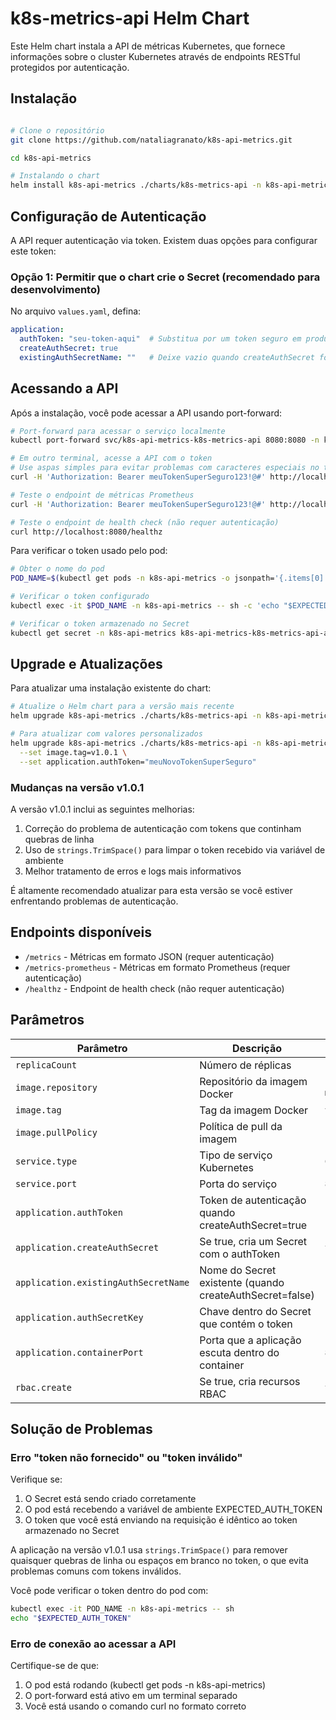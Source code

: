 # k8s-metrics-api Helm Chart

Este Helm chart instala a API de métricas Kubernetes, que fornece informações sobre o cluster Kubernetes através de endpoints RESTful protegidos por autenticação.

## Instalação

```bash

# Clone o repositório
git clone https://github.com/nataliagranato/k8s-api-metrics.git

cd k8s-api-metrics

# Instalando o chart
helm install k8s-api-metrics ./charts/k8s-metrics-api -n k8s-api-metrics --create-namespace
```

## Configuração de Autenticação

A API requer autenticação via token. Existem duas opções para configurar este token:

### Opção 1: Permitir que o chart crie o Secret (recomendado para desenvolvimento)

No arquivo `values.yaml`, defina:
```yaml
application:
  authToken: "seu-token-aqui"  # Substitua por um token seguro em produção
  createAuthSecret: true
  existingAuthSecretName: ""   # Deixe vazio quando createAuthSecret for true
```

## Acessando a API

Após a instalação, você pode acessar a API usando port-forward:

```bash
# Port-forward para acessar o serviço localmente
kubectl port-forward svc/k8s-api-metrics-k8s-metrics-api 8080:8080 -n k8s-api-metrics

# Em outro terminal, acesse a API com o token
# Use aspas simples para evitar problemas com caracteres especiais no token
curl -H 'Authorization: Bearer meuTokenSuperSeguro123!@#' http://localhost:8080/metrics

# Teste o endpoint de métricas Prometheus
curl -H 'Authorization: Bearer meuTokenSuperSeguro123!@#' http://localhost:8080/metrics-prometheus

# Teste o endpoint de health check (não requer autenticação)
curl http://localhost:8080/healthz
```

Para verificar o token usado pelo pod:

```bash
# Obter o nome do pod
POD_NAME=$(kubectl get pods -n k8s-api-metrics -o jsonpath='{.items[0].metadata.name}')

# Verificar o token configurado
kubectl exec -it $POD_NAME -n k8s-api-metrics -- sh -c 'echo "$EXPECTED_AUTH_TOKEN"'

# Verificar o token armazenado no Secret
kubectl get secret -n k8s-api-metrics k8s-api-metrics-k8s-metrics-api-auth-token -o jsonpath='{.data.auth-token}' | base64 --decode
```

## Upgrade e Atualizações

Para atualizar uma instalação existente do chart:

```bash
# Atualize o Helm chart para a versão mais recente
helm upgrade k8s-api-metrics ./charts/k8s-metrics-api -n k8s-api-metrics

# Para atualizar com valores personalizados
helm upgrade k8s-api-metrics ./charts/k8s-metrics-api -n k8s-api-metrics \
  --set image.tag=v1.0.1 \
  --set application.authToken="meuNovoTokenSuperSeguro"
```

### Mudanças na versão v1.0.1

A versão v1.0.1 inclui as seguintes melhorias:

1. Correção do problema de autenticação com tokens que continham quebras de linha
2. Uso de `strings.TrimSpace()` para limpar o token recebido via variável de ambiente
3. Melhor tratamento de erros e logs mais informativos

É altamente recomendado atualizar para esta versão se você estiver enfrentando problemas de autenticação.

## Endpoints disponíveis

- `/metrics` - Métricas em formato JSON (requer autenticação)
- `/metrics-prometheus` - Métricas em formato Prometheus (requer autenticação)
- `/healthz` - Endpoint de health check (não requer autenticação)

## Parâmetros

| Parâmetro                            | Descrição                                                | Valor Padrão                     |
| ------------------------------------ | -------------------------------------------------------- | -------------------------------- |
| `replicaCount`                       | Número de réplicas                                       | `1`                              |
| `image.repository`                   | Repositório da imagem Docker                             | `nataliagranato/k8s-metrics-api` |
| `image.tag`                          | Tag da imagem Docker                                     | `v1.0.1`                         |
| `image.pullPolicy`                   | Política de pull da imagem                               | `IfNotPresent`                   |
| `service.type`                       | Tipo de serviço Kubernetes                               | `ClusterIP`                      |
| `service.port`                       | Porta do serviço                                         | `8080`                           |
| `application.authToken`              | Token de autenticação quando createAuthSecret=true       | `"2iKpp86QEmbZnJ15z0XGSSrt"`     |
| `application.createAuthSecret`       | Se true, cria um Secret com o authToken                  | `true`                           |
| `application.existingAuthSecretName` | Nome do Secret existente (quando createAuthSecret=false) | `""`                             |
| `application.authSecretKey`          | Chave dentro do Secret que contém o token                | `"auth-token"`                   |
| `application.containerPort`          | Porta que a aplicação escuta dentro do container         | `8080`                           |
| `rbac.create`                        | Se true, cria recursos RBAC                              | `true`                           |

## Solução de Problemas

### Erro "token não fornecido" ou "token inválido"

Verifique se:

1. O Secret está sendo criado corretamente
2. O pod está recebendo a variável de ambiente EXPECTED_AUTH_TOKEN
3. O token que você está enviando na requisição é idêntico ao token armazenado no Secret

A aplicação na versão v1.0.1 usa `strings.TrimSpace()` para remover quaisquer quebras de linha ou espaços em branco no token, o que evita problemas comuns com tokens inválidos.

Você pode verificar o token dentro do pod com:
```bash
kubectl exec -it POD_NAME -n k8s-api-metrics -- sh
echo "$EXPECTED_AUTH_TOKEN"
```

### Erro de conexão ao acessar a API

Certifique-se de que:
1. O pod está rodando (kubectl get pods -n k8s-api-metrics)
2. O port-forward está ativo em um terminal separado
3. Você está usando o comando curl no formato correto
